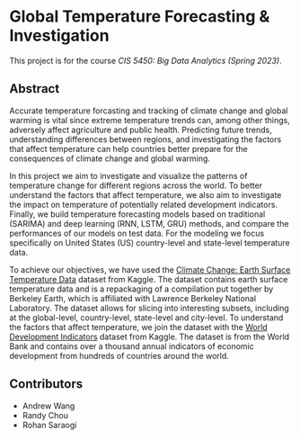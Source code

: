 # Global Temperature Forecasting & Investigation
This project is for the course *CIS 5450: Big Data Analytics (Spring 2023)*. 

## Abstract
Accurate temperature forcasting and tracking of climate change and global 
warming is vital since extreme temperature trends can, among other things, 
adversely affect agriculture and public health. Predicting future trends, 
understanding differences between regions, and investigating the factors that 
affect temperature can help countries better prepare for the consequences of 
climate change and global warming.

In this project we aim to investigate and visualize the patterns of temperature 
change for different regions across the world. To better understand the factors 
that affect temperature, we also aim to investigate the impact on temperature of 
potentially related development indicators. Finally, we build temperature 
forecasting models based on traditional (SARIMA) and deep learning (RNN, LSTM, 
GRU) methods, and compare the performances of our models on test data. For the 
modeling we focus specifically on United States (US) country-level and 
state-level temperature data.

To achieve our objectives, we have used the [Climate Change: Earth Surface Temperature Data](https://www.kaggle.com/datasets/berkeleyearth/climate-change-earth-surface-temperature-data?select=GlobalLandTemperaturesByCountry.csv) 
dataset from Kaggle. The dataset contains earth surface temperature data and is 
a repackaging of a compilation put together by Berkeley Earth, which is 
affiliated with Lawrence Berkeley National Laboratory. The dataset allows for 
slicing into interesting subsets, including at the global-level, country-level, 
state-level and city-level. To understand the factors that affect temperature, 
we join the dataset with the [World Development Indicators](https://www.kaggle.com/datasets/kaggle/world-development-indicators?select=Indicators.csv) dataset from Kaggle. The 
dataset is from the World Bank and contains over a thousand annual indicators of 
economic development from hundreds of countries around the world.

## Contributors
- Andrew Wang
- Randy Chou
- Rohan Saraogi